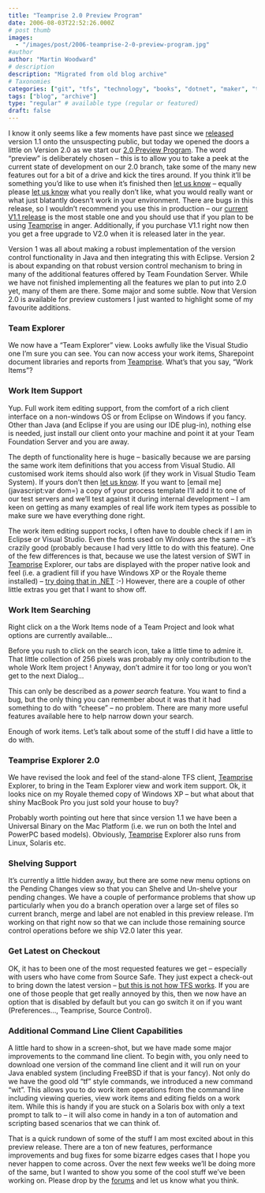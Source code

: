 ```yaml
---
title: "Teamprise 2.0 Preview Program"
date: 2006-08-03T22:52:26.000Z
# post thumb
images:
  - "/images/post/2006-teamprise-2-0-preview-program.jpg"
#author
author: "Martin Woodward"
# description
description: "Migrated from old blog archive"
# Taxonomies
categories: ["git", "tfs", "technology", "books", "dotnet", "maker", "teamprise", "web", "programming", "personal"]
tags: ["blog", "archive"]
type: "regular" # available type (regular or featured)
draft: false
---
```

I know it only seems like a few moments have past since we [released](http://www.woodwardweb.com/vsts/000261.html) version 1.1 onto the unsuspecting public, but today we opened the doors a little on Version 2.0 as we start our [2.0 Preview Program](http://www.teamprise.com/preview/preview-register.py).  The word “preview” is deliberately chosen – this is to allow you to take a peek at the current state of development on our 2.0 branch, take some of the many new features out for a bit of a drive and kick the tires around.  If you think it’ll be something you’d like to use when it’s finished then [let us know](http://support.teamprise.com/viewforum.php?f=6) – equally please [let us know](http://support.teamprise.com/viewforum.php?f=6) what you really don’t like, what you would really want or what just blatantly doesn’t work in your environment.  There are bugs in this release, so I wouldn’t recommend you use this in production – our [current V1.1 release](http://www.teamprise.com/download/) is the most stable one and you should use that if you plan to be using [Teamprise](http://www.teamprise.com/) in anger.  Additionally, if you purchase V1.1 right now then you get a free upgrade to V2.0 when it is released later in the year.

Version 1 was all about making a robust implementation of the version control functionality in Java and then integrating this with Eclipse.  Version 2 is about expanding on that robust version control mechanism to bring in many of the additional features offered by Team Foundation Server.  While we have not finished implementing all the features we plan to put into 2.0 yet, many of them are there.  Some major and some subtle.  Now that Version 2.0 is available for preview customers I just wanted to highlight some of my favourite additions.
### Team Explorer

[](http://www.woodwardweb.com/blog/teamexplorer.png)

We now have a “Team Explorer” view.  Looks awfully like the Visual Studio one I’m sure you can see.  You can now access your work items, Sharepoint document libraries and reports from [Teamprise](http://www.teamprise.com/).  What’s that you say, “Work Items”?
### Work Item Support

Yup.  Full work item editing support, from the comfort of a rich client interface on a non-windows OS or from Eclipse on Windows if you fancy.  Other than Java (and Eclipse if you are using our IDE plug-in), nothing else is needed, just install our client onto your machine and point it at your Team Foundation Server and you are away.  

The depth of functionality here is huge – basically because we are parsing the same work item definitions that you access from Visual Studio.  All customised work items should also work (if they work in Visual Studio Team System).  If yours don’t then [let us know](http://support.teamprise.com/viewforum.php?f=6).  If you want to [email me](javascript:var dom=) a copy of your process template I’ll add it to one of our test servers and we’ll test against it during internal development – I am keen on getting as many examples of real life work item types as possible to make sure we have everything done right.

The work item editing support rocks, I often have to double check if I am in Eclipse or Visual Studio.  Even the fonts used on Windows are the same – it’s crazily good (probably because I had very little to do with this feature).  One of the few differences is that, because we use the latest version of SWT in [Teamprise](http://www.teamprise.com/) Explorer, our tabs are displayed with the proper native look and feel (i.e. a gradient fill if you have Windows XP or the Royale theme installed) – [try doing that in .NET](http://www.codeproject.com/cs/miscctrl/themedtabpage.asp) :-)  However, there are a couple of other little extras you get that I want to show off.
### Work Item Searching

Right click on a the Work Items node of a Team Project and look what options are currently available…

Before you rush to click on the search icon, take a little time to admire it.  That little collection of 256 pixels was probably my only contribution to the whole Work Item project !  Anyway, don’t admire it for too long or you won’t get to the next Dialog…

[](http://www.woodwardweb.com/blog/work_item_search.png)

This can only be described as a *power search* feature.  You want to find a bug, but the only thing you can remember about it was that it had something to do with “cheese” – no problem.  There are many more useful features available here to help narrow down your search.

Enough of work items.  Let’s talk about some of the stuff I did have a little to do with.  
### Teamprise Explorer 2.0

[](http://www.woodwardweb.com/blog/explorer_on_windows.png)

We have revised the look and feel of the stand-alone TFS client, [Teamprise](http://www.teamprise.com/) Explorer, to bring in the Team Explorer view and work item support.  Ok, it looks nice on my Royale themed copy of Windows XP – but what about that shiny MacBook Pro you just sold your house to buy?

[](http://www.woodwardweb.com/blog/explorer_on_mac.png)

Probably worth pointing out here that since version 1.1 we have been a Universal Binary on the Mac Platform (i.e. we run on both the Intel and PowerPC based models).  Obviously, [Teamprise](http://www.teamprise.com/) Explorer also runs from Linux, Solaris etc.
### Shelving Support

It’s currently a little hidden away, but there are some new menu options on the Pending Changes view so that you can Shelve and Un-shelve your pending changes.  We have a couple of performance problems that show up particularly when you do a branch operation over a large set of files so current branch, merge and label are not enabled in this preview release.  I’m working on that right now so that we can include those remaining source control operations before we ship V2.0 later this year.
### Get Latest on Checkout

OK, it has to been one of the most requested features we get – especially with users who have come from Source Safe.  They just expect a check-out to bring down the latest version – [but this is not how TFS works](http://www.woodwardweb.com/vsts/000179.html).  If you are one of those people that get really annoyed by this, then we now have an option that is disabled by default but you can go switch it on if you want (Preferences…, Teamprise, Source Control).

### Additional Command Line Client Capabilities

A little hard to show in a screen-shot, but we have made some major improvements to the command line client.  To begin with, you only need to download one version of the command line client and it will run on your Java enabled system (including FreeBSD if that is your fancy).  Not only do we have the good old “tf” style commands, we introduced a new command “wit”.  This allows you to do work item operations from the command line including viewing queries, view work items and editing fields on a work item.  While this is handy if you are stuck on a Solaris box with only a text prompt to talk to – it will also come in handy in a ton of automation and scripting based scenarios that we can think of.

That is a quick rundown of some of the stuff I am most excited about in this preview release.  There are a ton of new features, performance improvements and bug fixes for some bizarre edges cases that I hope you never happen to come across.  Over the next few weeks we’ll be doing more of the same, but I wanted to show you some of the cool stuff we’ve been working on.  Please drop by the [forums](http://support.teamprise.com/) and let us know what you think.
